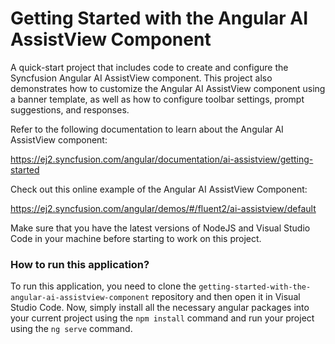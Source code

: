 # Getting Started with the Angular AI AssistView Component
A quick-start project that includes code to create and configure the Syncfusion Angular AI AssistView component. This project also demonstrates how to customize the Angular AI AssistView component using a banner template, as well as how to configure toolbar settings, prompt suggestions, and responses.
 
Refer to the following documentation to learn about the Angular AI AssistView component:

https://ej2.syncfusion.com/angular/documentation/ai-assistview/getting-started 

Check out this online example of the Angular AI AssistView Component:

https://ej2.syncfusion.com/angular/demos/#/fluent2/ai-assistview/default  

Make sure that you have the latest versions of NodeJS and Visual Studio Code in your machine before starting to work on this project.

### How to run this application?
To run this application, you need to clone the `getting-started-with-the-angular-ai-assistview-component` repository and then open it in Visual Studio Code. Now, simply install all the necessary angular packages into your current project using the `npm install` command and run your project using the `ng serve` command.
